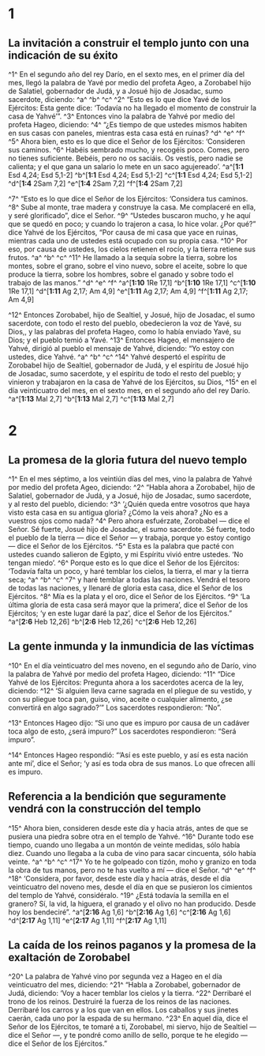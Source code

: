 # 1 
## La invitación a construir el templo junto con una indicación de su éxito
^1^ En el segundo año del rey Darío, en el sexto mes, en el primer día del mes, llegó la palabra de Yavé por medio del profeta Ageo, a Zorobabel hijo de Salatiel, gobernador de Judá, y a Josué hijo de Josadac, sumo sacerdote, diciendo: ^a^ ^b^ ^c^ ^2^ “Esto es lo que dice Yavé de los Ejércitos: Esta gente dice: ‘Todavía no ha llegado el momento de construir la casa de Yahvé’”. ^3^ Entonces vino la palabra de Yahvé por medio del profeta Hageo, diciendo: ^4^ “¿Es tiempo de que ustedes mismos habiten en sus casas con paneles, mientras esta casa está en ruinas? ^d^ ^e^ ^f^ ^5^ Ahora bien, esto es lo que dice el Señor de los Ejércitos: ‘Consideren sus caminos. ^6^ Habéis sembrado mucho, y recogéis poco. Comes, pero no tienes suficiente. Bebéis, pero no os saciáis. Os vestís, pero nadie se calienta; y el que gana un salario lo mete en un saco agujereado’. 
^a^[**1:1** Esd 4,24; Esd 5,1-2] ^b^[**1:1** Esd 4,24; Esd 5,1-2] ^c^[**1:1** Esd 4,24; Esd 5,1-2] ^d^[**1:4** 2Sam 7,2] ^e^[**1:4** 2Sam 7,2] ^f^[**1:4** 2Sam 7,2]

^7^ “Esto es lo que dice el Señor de los Ejércitos: ‘Considera tus caminos. ^8^ Sube al monte, trae madera y construye la casa. Me complaceré en ella, y seré glorificado”, dice el Señor. ^9^ “Ustedes buscaron mucho, y he aquí que se quedó en poco; y cuando lo trajeron a casa, lo hice volar. ¿Por qué?” dice Yahvé de los Ejércitos, “Por causa de mi casa que yace en ruinas, mientras cada uno de ustedes está ocupado con su propia casa. ^10^ Por eso, por causa de ustedes, los cielos retienen el rocío, y la tierra retiene sus frutos. ^a^ ^b^ ^c^ ^11^ He llamado a la sequía sobre la tierra, sobre los montes, sobre el grano, sobre el vino nuevo, sobre el aceite, sobre lo que produce la tierra, sobre los hombres, sobre el ganado y sobre todo el trabajo de las manos.” ^d^ ^e^ ^f^ 
^a^[**1:10** 1Re 17,1] ^b^[**1:10** 1Re 17,1] ^c^[**1:10** 1Re 17,1] ^d^[**1:11** Ag 2,17; Am 4,9] ^e^[**1:11** Ag 2,17; Am 4,9] ^f^[**1:11** Ag 2,17; Am 4,9]

^12^ Entonces Zorobabel, hijo de Sealtiel, y Josué, hijo de Josadac, el sumo sacerdote, con todo el resto del pueblo, obedecieron la voz de Yavé, su Dios,, y las palabras del profeta Hageo, como lo había enviado Yavé, su Dios; y el pueblo temió a Yavé. ^13^ Entonces Hageo, el mensajero de Yahvé, dirigió al pueblo el mensaje de Yahvé, diciendo: “Yo estoy con ustedes, dice Yahvé. ^a^ ^b^ ^c^ ^14^ Yahvé despertó el espíritu de Zorobabel hijo de Sealtiel, gobernador de Judá, y el espíritu de Josué hijo de Josadac, sumo sacerdote, y el espíritu de todo el resto del pueblo; y vinieron y trabajaron en la casa de Yahvé de los Ejércitos, su Dios, ^15^ en el día veinticuatro del mes, en el sexto mes, en el segundo año del rey Darío.
^a^[**1:13** Mal 2,7] ^b^[**1:13** Mal 2,7] ^c^[**1:13** Mal 2,7]

# 2 
## La promesa de la gloria futura del nuevo templo
^1^ En el mes séptimo, a los veintiún días del mes, vino la palabra de Yahvé por medio del profeta Ageo, diciendo: ^2^ “Habla ahora a Zorobabel, hijo de Salatiel, gobernador de Judá, y a Josué, hijo de Josadac, sumo sacerdote, y al resto del pueblo, diciendo: ^3^ ‘¿Quién queda entre vosotros que haya visto esta casa en su antigua gloria? ¿Cómo la veis ahora? ¿No es a vuestros ojos como nada? ^4^ Pero ahora esfuérzate, Zorobabel — dice el Señor. Sé fuerte, Josué hijo de Josadac, el sumo sacerdote. Sé fuerte, todo el pueblo de la tierra — dice el Señor — y trabaja, porque yo estoy contigo — dice el Señor de los Ejércitos. ^5^ Esta es la palabra que pacté con ustedes cuando salieron de Egipto, y mi Espíritu vivió entre ustedes. ‘No tengan miedo’. ^6^ Porque esto es lo que dice el Señor de los Ejércitos: ‘Todavía falta un poco, y haré temblar los cielos, la tierra, el mar y la tierra seca; ^a^ ^b^ ^c^ ^7^ y haré temblar a todas las naciones. Vendrá el tesoro de todas las naciones, y llenaré de gloria esta casa, dice el Señor de los Ejércitos. ^8^ Mía es la plata y el oro, dice el Señor de los Ejércitos. ^9^ ‘La última gloria de esta casa será mayor que la primera’, dice el Señor de los Ejércitos; ‘y en este lugar daré la paz’, dice el Señor de los Ejércitos.”
^a^[**2:6** Heb 12,26] ^b^[**2:6** Heb 12,26] ^c^[**2:6** Heb 12,26]





## La gente inmunda y la inmundicia de las víctimas
^10^ En el día veinticuatro del mes noveno, en el segundo año de Darío, vino la palabra de Yahvé por medio del profeta Hageo, diciendo: ^11^ “Dice Yahvé de los Ejércitos: Pregunta ahora a los sacerdotes acerca de la ley, diciendo: ^12^ ‘Si alguien lleva carne sagrada en el pliegue de su vestido, y con su pliegue toca pan, guiso, vino, aceite o cualquier alimento, ¿se convertirá en algo sagrado?’” Los sacerdotes respondieron: “No”. 

^13^ Entonces Hageo dijo: “Si uno que es impuro por causa de un cadáver toca algo de esto, ¿será impuro?” Los sacerdotes respondieron: “Será impuro”. 

^14^ Entonces Hageo respondió: “‘Así es este pueblo, y así es esta nación ante mí’, dice el Señor; ‘y así es toda obra de sus manos. Lo que ofrecen allí es impuro. 





## Referencia a la bendición que seguramente vendrá con la construcción del templo
^15^ Ahora bien, consideren desde este día y hacia atrás, antes de que se pusiera una piedra sobre otra en el templo de Yahvé. ^16^ Durante todo ese tiempo, cuando uno llegaba a un montón de veinte medidas, sólo había diez. Cuando uno llegaba a la cuba de vino para sacar cincuenta, sólo había veinte. ^a^ ^b^ ^c^ ^17^ Yo te he golpeado con tizón, moho y granizo en toda la obra de tus manos, pero no te has vuelto a mí — dice el Señor. ^d^ ^e^ ^f^ ^18^ ‘Considera, por favor, desde este día y hacia atrás, desde el día veinticuatro del noveno mes, desde el día en que se pusieron los cimientos del templo de Yahvé, considéralo. ^19^ ¿Está todavía la semilla en el granero? Sí, la vid, la higuera, el granado y el olivo no han producido. Desde hoy los bendeciré”.
^a^[**2:16** Ag 1,6] ^b^[**2:16** Ag 1,6] ^c^[**2:16** Ag 1,6] ^d^[**2:17** Ag 1,11] ^e^[**2:17** Ag 1,11] ^f^[**2:17** Ag 1,11]





## La caída de los reinos paganos y la promesa de la exaltación de Zorobabel
^20^ La palabra de Yahvé vino por segunda vez a Hageo en el día veinticuatro del mes, diciendo: ^21^ “Habla a Zorobabel, gobernador de Judá, diciendo: ‘Voy a hacer temblar los cielos y la tierra. ^22^ Derribaré el trono de los reinos. Destruiré la fuerza de los reinos de las naciones. Derribaré los carros y a los que van en ellos. Los caballos y sus jinetes caerán, cada uno por la espada de su hermano. ^23^ En aquel día, dice el Señor de los Ejércitos, te tomaré a ti, Zorobabel, mi siervo, hijo de Sealtiel — dice el Señor —, y te pondré como anillo de sello, porque te he elegido — dice el Señor de los Ejércitos.” 